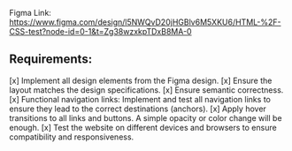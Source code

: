 Figma Link: https://www.figma.com/design/l5NWQvD20jHGBlv6M5XKU6/HTML-%2F-CSS-test?node-id=0-1&t=Zg38wzxkpTDxB8MA-0

## Requirements:
[x] Implement all design elements from the Figma design.
[x] Ensure the layout matches the design specifications.
[x] Ensure semantic correctness.
[x] Functional navigation links: Implement and test all navigation links to ensure they lead to the correct destinations (anchors).
[x] Apply hover transitions to all links and buttons. A simple opacity or color change will be enough.
[x] Test the website on different devices and browsers to ensure compatibility and responsiveness.